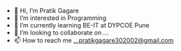 - 👋 Hi, I’m Pratik Gagare
- 👀 I’m interested in Programming
- 🌱 I’m currently learning BE-IT at DYPCOE Pune
- 💞️ I’m looking to collaborate on ...
- 📫 How to reach me ...pratikgagare302002@gmail.com

<!---
pratikg03/pratikg03 is a ✨ special ✨ repository because its `README.md` (this file) appears on your GitHub profile.
You can click the Preview link to take a look at your changes.
--->
